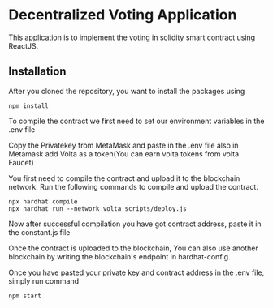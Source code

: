 # Decentralized Voting Application

This  application is to implement  the voting in solidity smart contract using ReactJS. 



## Installation

After you cloned the repository, you want to install the packages using

```shell
npm install
```
To compile the contract we first need to set our environment variables in the .env file

Copy the Privatekey from  MetaMask and paste in  the .env file also in Metamask add Volta as a token(You can earn volta tokens from volta Faucet)

You first need to compile the contract and upload it to the blockchain network. Run the following commands to compile and upload the contract.

```shell
npx hardhat compile
npx hardhat run --network volta scripts/deploy.js
```
Now after successful compilation you have got contract address, paste it in the constant.js file

Once the contract is uploaded to the blockchain, You can also use another blockchain by writing the blockchain's endpoint in hardhat-config.

Once you have pasted your private key and contract address in the .env file, simply run command

```shell
npm start
```

 
 
 
